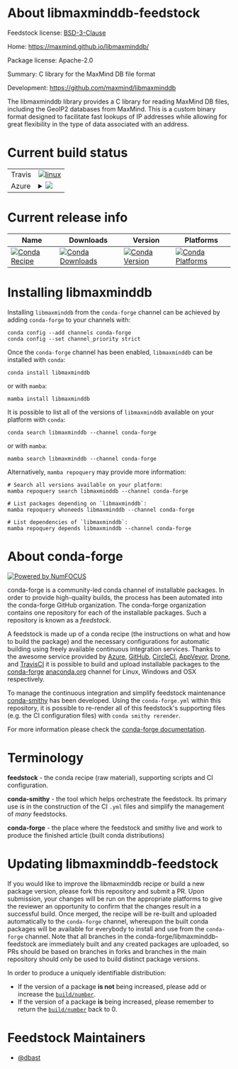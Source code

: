 About libmaxminddb-feedstock
============================

Feedstock license: [BSD-3-Clause](https://github.com/conda-forge/libmaxminddb-feedstock/blob/main/LICENSE.txt)

Home: https://maxmind.github.io/libmaxminddb/

Package license: Apache-2.0

Summary: C library for the MaxMind DB file format

Development: https://github.com/maxmind/libmaxminddb

The libmaxminddb library provides a C library for reading MaxMind DB files, including
the GeoIP2 databases from MaxMind. This is a custom binary format designed to facilitate
fast lookups of IP addresses while allowing for great flexibility in the type of
data associated with an address.


Current build status
====================


<table><tr>
    <td>Travis</td>
    <td>
      <a href="https://app.travis-ci.com/conda-forge/libmaxminddb-feedstock">
        <img alt="linux" src="https://img.shields.io/travis/com/conda-forge/libmaxminddb-feedstock/main.svg?label=Linux">
      </a>
    </td>
  </tr>
    
  <tr>
    <td>Azure</td>
    <td>
      <details>
        <summary>
          <a href="https://dev.azure.com/conda-forge/feedstock-builds/_build/latest?definitionId=23641&branchName=main">
            <img src="https://dev.azure.com/conda-forge/feedstock-builds/_apis/build/status/libmaxminddb-feedstock?branchName=main">
          </a>
        </summary>
        <table>
          <thead><tr><th>Variant</th><th>Status</th></tr></thead>
          <tbody><tr>
              <td>linux_64</td>
              <td>
                <a href="https://dev.azure.com/conda-forge/feedstock-builds/_build/latest?definitionId=23641&branchName=main">
                  <img src="https://dev.azure.com/conda-forge/feedstock-builds/_apis/build/status/libmaxminddb-feedstock?branchName=main&jobName=linux&configuration=linux%20linux_64_" alt="variant">
                </a>
              </td>
            </tr><tr>
              <td>linux_aarch64</td>
              <td>
                <a href="https://dev.azure.com/conda-forge/feedstock-builds/_build/latest?definitionId=23641&branchName=main">
                  <img src="https://dev.azure.com/conda-forge/feedstock-builds/_apis/build/status/libmaxminddb-feedstock?branchName=main&jobName=linux&configuration=linux%20linux_aarch64_" alt="variant">
                </a>
              </td>
            </tr><tr>
              <td>osx_64</td>
              <td>
                <a href="https://dev.azure.com/conda-forge/feedstock-builds/_build/latest?definitionId=23641&branchName=main">
                  <img src="https://dev.azure.com/conda-forge/feedstock-builds/_apis/build/status/libmaxminddb-feedstock?branchName=main&jobName=osx&configuration=osx%20osx_64_" alt="variant">
                </a>
              </td>
            </tr><tr>
              <td>osx_arm64</td>
              <td>
                <a href="https://dev.azure.com/conda-forge/feedstock-builds/_build/latest?definitionId=23641&branchName=main">
                  <img src="https://dev.azure.com/conda-forge/feedstock-builds/_apis/build/status/libmaxminddb-feedstock?branchName=main&jobName=osx&configuration=osx%20osx_arm64_" alt="variant">
                </a>
              </td>
            </tr>
          </tbody>
        </table>
      </details>
    </td>
  </tr>
</table>

Current release info
====================

| Name | Downloads | Version | Platforms |
| --- | --- | --- | --- |
| [![Conda Recipe](https://img.shields.io/badge/recipe-libmaxminddb-green.svg)](https://anaconda.org/conda-forge/libmaxminddb) | [![Conda Downloads](https://img.shields.io/conda/dn/conda-forge/libmaxminddb.svg)](https://anaconda.org/conda-forge/libmaxminddb) | [![Conda Version](https://img.shields.io/conda/vn/conda-forge/libmaxminddb.svg)](https://anaconda.org/conda-forge/libmaxminddb) | [![Conda Platforms](https://img.shields.io/conda/pn/conda-forge/libmaxminddb.svg)](https://anaconda.org/conda-forge/libmaxminddb) |

Installing libmaxminddb
=======================

Installing `libmaxminddb` from the `conda-forge` channel can be achieved by adding `conda-forge` to your channels with:

```
conda config --add channels conda-forge
conda config --set channel_priority strict
```

Once the `conda-forge` channel has been enabled, `libmaxminddb` can be installed with `conda`:

```
conda install libmaxminddb
```

or with `mamba`:

```
mamba install libmaxminddb
```

It is possible to list all of the versions of `libmaxminddb` available on your platform with `conda`:

```
conda search libmaxminddb --channel conda-forge
```

or with `mamba`:

```
mamba search libmaxminddb --channel conda-forge
```

Alternatively, `mamba repoquery` may provide more information:

```
# Search all versions available on your platform:
mamba repoquery search libmaxminddb --channel conda-forge

# List packages depending on `libmaxminddb`:
mamba repoquery whoneeds libmaxminddb --channel conda-forge

# List dependencies of `libmaxminddb`:
mamba repoquery depends libmaxminddb --channel conda-forge
```


About conda-forge
=================

[![Powered by
NumFOCUS](https://img.shields.io/badge/powered%20by-NumFOCUS-orange.svg?style=flat&colorA=E1523D&colorB=007D8A)](https://numfocus.org)

conda-forge is a community-led conda channel of installable packages.
In order to provide high-quality builds, the process has been automated into the
conda-forge GitHub organization. The conda-forge organization contains one repository
for each of the installable packages. Such a repository is known as a *feedstock*.

A feedstock is made up of a conda recipe (the instructions on what and how to build
the package) and the necessary configurations for automatic building using freely
available continuous integration services. Thanks to the awesome service provided by
[Azure](https://azure.microsoft.com/en-us/services/devops/), [GitHub](https://github.com/),
[CircleCI](https://circleci.com/), [AppVeyor](https://www.appveyor.com/),
[Drone](https://cloud.drone.io/welcome), and [TravisCI](https://travis-ci.com/)
it is possible to build and upload installable packages to the
[conda-forge](https://anaconda.org/conda-forge) [anaconda.org](https://anaconda.org/)
channel for Linux, Windows and OSX respectively.

To manage the continuous integration and simplify feedstock maintenance
[conda-smithy](https://github.com/conda-forge/conda-smithy) has been developed.
Using the ``conda-forge.yml`` within this repository, it is possible to re-render all of
this feedstock's supporting files (e.g. the CI configuration files) with ``conda smithy rerender``.

For more information please check the [conda-forge documentation](https://conda-forge.org/docs/).

Terminology
===========

**feedstock** - the conda recipe (raw material), supporting scripts and CI configuration.

**conda-smithy** - the tool which helps orchestrate the feedstock.
                   Its primary use is in the construction of the CI ``.yml`` files
                   and simplify the management of *many* feedstocks.

**conda-forge** - the place where the feedstock and smithy live and work to
                  produce the finished article (built conda distributions)


Updating libmaxminddb-feedstock
===============================

If you would like to improve the libmaxminddb recipe or build a new
package version, please fork this repository and submit a PR. Upon submission,
your changes will be run on the appropriate platforms to give the reviewer an
opportunity to confirm that the changes result in a successful build. Once
merged, the recipe will be re-built and uploaded automatically to the
`conda-forge` channel, whereupon the built conda packages will be available for
everybody to install and use from the `conda-forge` channel.
Note that all branches in the conda-forge/libmaxminddb-feedstock are
immediately built and any created packages are uploaded, so PRs should be based
on branches in forks and branches in the main repository should only be used to
build distinct package versions.

In order to produce a uniquely identifiable distribution:
 * If the version of a package **is not** being increased, please add or increase
   the [``build/number``](https://docs.conda.io/projects/conda-build/en/latest/resources/define-metadata.html#build-number-and-string).
 * If the version of a package **is** being increased, please remember to return
   the [``build/number``](https://docs.conda.io/projects/conda-build/en/latest/resources/define-metadata.html#build-number-and-string)
   back to 0.

Feedstock Maintainers
=====================

* [@dbast](https://github.com/dbast/)

